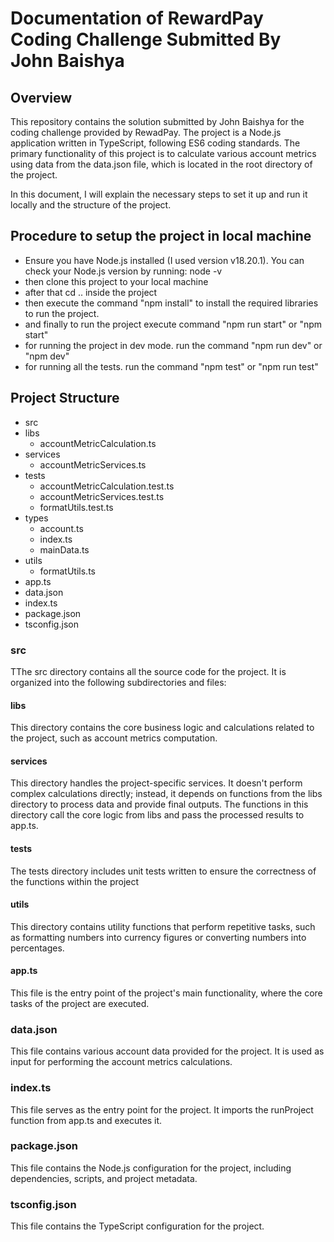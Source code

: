 # Documentation of RewardPay Coding Challenge Submitted By John Baishya

## Overview
This repository contains the solution submitted by John Baishya for the coding challenge provided by RewadPay. The project is a Node.js application written in TypeScript, following ES6 coding standards.
The primary functionality of this project is to calculate various account metrics using data from the data.json file, which is located in the root directory of the project.

In this document, I will explain the necessary steps to set it up and run it locally and the structure of the project.

## Procedure to setup the project in local machine
- Ensure you have Node.js installed (I used version v18.20.1). You can check your Node.js version by running:
  node -v 
- then clone this project to your local machine
- after that cd .. inside the project
- then execute the command "npm install" to install the required libraries to run the project.
- and finally to run the project execute command "npm run start" or "npm start"
- for running the project in dev mode. run the command "npm run dev" or "npm dev"
- for running all the tests. run the command "npm test" or "npm run test"
  

## Project Structure
- src
 - libs
    - accountMetricCalculation.ts
  - services
    - accountMetricServices.ts
  - tests
    - accountMetricCalculation.test.ts
    - accountMetricServices.test.ts
    - formatUtils.test.ts
  - types
    - account.ts
    - index.ts
    - mainData.ts
  - utils
    - formatUtils.ts
  - app.ts
- data.json
- index.ts
- package.json
- tsconfig.json

### src
TThe src directory contains all the source code for the project. It is organized into the following subdirectories and files:

#### libs
This directory contains the core business logic and calculations related to the project, such as account metrics computation.

#### services
This directory handles the project-specific services. It doesn't perform complex calculations directly; instead, it depends on functions from the libs directory to process data and provide final outputs. The functions in this directory call the core logic from libs and pass the processed results to app.ts.

#### tests
The tests directory includes unit tests written to ensure the correctness of the functions within the project

#### utils
This directory contains utility functions that perform repetitive tasks, such as formatting numbers into currency figures or converting numbers into percentages.

#### app.ts 
This file is the entry point of the project's main functionality, where the core tasks of the project are executed.

### data.json
This file contains various account data provided for the project. It is used as input for performing the account metrics calculations.

### index.ts
This file serves as the entry point for the project. It imports the runProject function from app.ts and executes it.

### package.json
This file contains the Node.js configuration for the project, including dependencies, scripts, and project metadata.

### tsconfig.json
This file contains the TypeScript configuration for the project.

